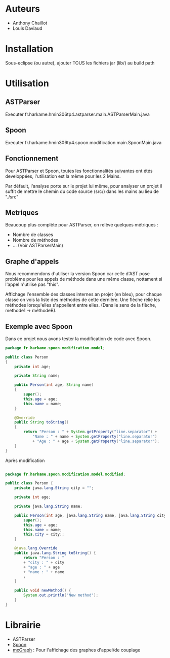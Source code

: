 # Auteurs
+ Anthony Chaillot
+ Louis Daviaud

# Installation

Sous-eclipse (ou autre), ajouter TOUS les fichiers jar (lib/) au build path

# Utilisation

## ASTParser

Executer fr.harkame.hmin306tp4.astparser.main.ASTParserMain.java

## Spoon

Executer fr.harkame.hmin306tp4.spoon.modification.main.SpoonMain.java

## Fonctionnement

Pour ASTParser et Spoon, toutes les fonctionnalités suivantes ont étés developpées, l'utilisation est la même pour les 2 Mains.

Par défault, l'analyse porte sur le projet lui même, pour analyser un projet il suffit de mettre le chemin du code source (src/) dans les mains au lieu de "./src"

## Metriques

Beaucoup plus complète pour ASTParser, on relève quelques métriques :
+ Nombre de classes
+ Nombre de méthodes
+ ... (Voir ASTParserMain)

## Graphe d'appels

Nous recommendons d'utiliser la version Spoon car celle d'AST pose problème pour les appels de méthode dans une même classe, nottament si l'appel n'utilise pas "this".

Affichage l'ensemble des classes internes an projet (en bleu), pour chaque classe on vois la liste des méthodes de cette dernière.
Une flèche relie les méthodes lorsqu'elles s'appellent entre elles. (Dans le sens de la flèche, methode1 -> méthodeB).

## Exemple avec Spoon

Dans ce projet nous avons tester la modification de code avec Spoon.

``` java
package fr.harkame.spoon.modification.model;

public class Person
{
	private int age;

	private String name;

	public Person(int age, String name)
	{
		super();
		this.age = age;
		this.name = name;
	}

	@Override
	public String toString()
	{
		return "Person : " + System.getProperty("line.separator") + 
			"Name : " + name + System.getProperty("line.separator")
			+ "Age : " + age + System.getProperty("line.separator");
	}
}

```

Après modification

``` java

package fr.harkame.spoon.modification.model.modified;

public class Person {
    private java.lang.String city = "";

    private int age;

    private java.lang.String name;

    public Person(int age, java.lang.String name, java.lang.String city) {
        super();
        this.age = age;
        this.name = name;
        this.city = city;;
    }

    @java.lang.Override
    public java.lang.String toString() {
        return "Person : "
        + "city : " + city
        + "age : " + age
        + "name : " + name
        ;
    }

    public void newMethod() {
        System.out.println("New method");
    }
}

```

# Librairie

+ ASTParser
+ [Spoon](http://spoon.gforge.inria.fr)
+ [mxGraph](https://github.com/jgraph/mxgraph) : Pour l'affichage des graphes d'appel/de couplage
